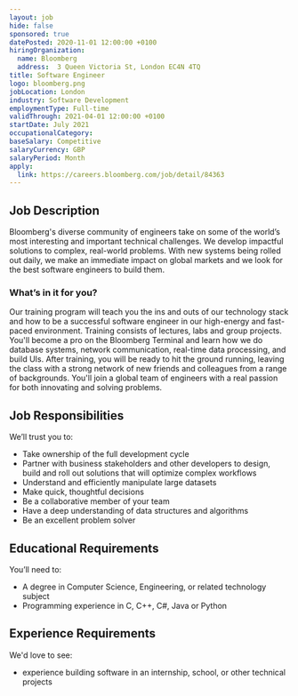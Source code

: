 ```yaml
---
layout: job
hide: false
sponsored: true
datePosted: 2020-11-01 12:00:00 +0100
hiringOrganization:
  name: Bloomberg
  address:  3 Queen Victoria St, London EC4N 4TQ
title: Software Engineer
logo: bloomberg.png
jobLocation: London
industry: Software Development
employmentType: Full-time
validThrough: 2021-04-01 12:00:00 +0100
startDate: July 2021
occupationalCategory:
baseSalary: Competitive
salaryCurrency: GBP
salaryPeriod: Month
apply:
  link: https://careers.bloomberg.com/job/detail/84363
---
```


## Job Description
Bloomberg's diverse community of engineers take on some of the world’s most interesting and important technical challenges. We develop impactful solutions to complex, real-world problems. With new systems being rolled out daily, we make an immediate impact on global markets and we look for the best software engineers to build them.

### What’s in it for you?

Our training program will teach you the ins and outs of our technology stack and how to be a successful software engineer in our high-energy and fast-paced environment. Training consists of lectures, labs and group projects. You'll become a pro on the Bloomberg Terminal and learn how we do database systems, network communication, real-time data processing, and build UIs. After training, you will be ready to hit the ground running, leaving the class with a strong network of new friends and colleagues from a range of backgrounds. You'll join a global team of engineers with a real passion for both innovating and solving problems.

## Job Responsibilities
We’ll trust you to:
- Take ownership of the full development cycle
- Partner with business stakeholders and other developers to design, build and roll out solutions that will optimize complex workflows
- Understand and efficiently manipulate large datasets
- Make quick, thoughtful decisions
- Be a collaborative member of your team
- Have a deep understanding of data structures and algorithms
- Be an excellent problem solver


## Educational Requirements
You’ll need to:
- A degree in Computer Science, Engineering, or related technology subject
- Programming experience in C, C++, C#, Java or Python

## Experience Requirements
We'd love to see:
- experience building software in an internship, school, or other technical projects

